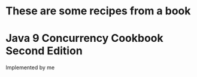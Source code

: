 # These are some recipes from a book
# Java 9 Concurrency Cookbook Second Edition

Implemented by me
